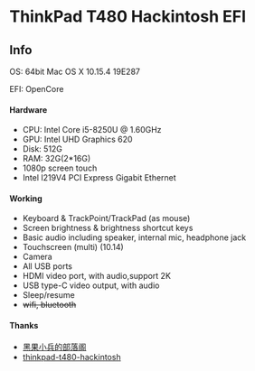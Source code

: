 # ThinkPad T480 Hackintosh EFI

## Info
OS: 64bit Mac OS X 10.15.4 19E287

EFI: OpenCore

#### Hardware
- CPU: Intel Core i5-8250U @ 1.60GHz
- GPU: Intel UHD Graphics 620
- Disk: 512G
- RAM: 32G(2*16G)
- 1080p screen touch
- Intel I219V4 PCI Express Gigabit Ethernet

#### Working
- Keyboard & TrackPoint/TrackPad (as mouse)
- Screen brightness & brightness shortcut keys
- Basic audio including speaker, internal mic, headphone jack
- Touchscreen (multi) (10.14)
- Camera
- All USB ports
- HDMI video port, with audio,support 2K
- USB type-C video output, with audio
- Sleep/resume 
- ~~wifi, bluetooth~~

#### Thanks
- [黑果小兵的部落阁](https://blog.daliansky.net/)
- [thinkpad-t480-hackintosh](https://github.com/nhoxnho1212/thinkpad-t480-hackintosh)
